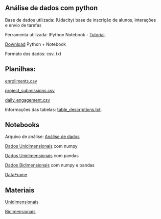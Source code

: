 ## Análise de dados com python

Base de dados utilizada: (Udacity) base de inscrição de alunos, interações e envio de tarefas

Ferramenta utilizada: IPython Notebook - [Tutorial](https://github.com/elgsantos/analise-de-dados-com-python/blob/master/ipython_notebook_tutorial.ipynb).

[Download](https://www.anaconda.com/download/) Python + Notebook

Formato dos dados: csv, txt

## Planilhas:

[enrollments.csv](https://github.com/elgsantos/analise-de-dados-com-python/blob/master/enrollments.csv)

[project_submissions.csv](https://github.com/elgsantos/analise-de-dados-com-python/blob/master/project_submissions.csv)

[daily_engagement.csv](https://github.com/elgsantos/analise-de-dados-com-python/blob/master/daily_engagement.csv)

Informações das tabelas: [table_descriptions.txt](https://github.com/elgsantos/analise-de-dados-com-python/blob/master/table_descriptions.txt).

## Notebooks

Arquivo de análise: [Análise de dados](https://github.com/elgsantos/analise-de-dados-com-python/blob/master/iniciando_analise_dados.ipynb)

[Dados Unidimensionais](https://github.com/elgsantos/analise-de-dados-com-python/blob/master/dados_unidimensionais_numpy.ipynb) com numpy

[Dados Unidimensionais](https://github.com/elgsantos/analise-de-dados-com-python/blob/master/dados_unidimensionais_pandas.ipynb) com pandas

[Dados Bidimensionais](https://github.com/elgsantos/analise-de-dados-com-python/blob/master/dados_bidimensionais_numpy_e_pandas.ipynb) com numpy e pandas

[DataFrame](https://github.com/elgsantos/analise-de-dados-com-python/blob/master/DataFrame.ipynb)

## Materiais

[Unidimensionais](https://github.com/elgsantos/analise-de-dados-com-python/blob/master/material_unidimensionais)

[Bidimensionais](https://github.com/elgsantos/analise-de-dados-com-python/blob/master/material_bidimensionais)

